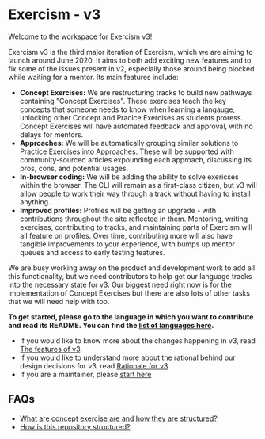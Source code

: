 # Exercism - v3

Welcome to the workspace for Exercism v3!

Exercism v3 is the third major iteration of Exercism, which we are aiming to launch around June 2020. It aims to both add exciting new features and to fix some of the issues present in v2, especially those around being blocked while waiting for a mentor. Its main features include:
- **Concept Exercises:** We are restructuring tracks to build new pathways containing "Concept Exercises". These exercises teach the key concepts that someone needs to know when learning a langauge, unlocking other Concept and Pracice Exercises as students proress. Concept Exercises will have automated feedback and approval, with no delays for mentors.
- **Approaches:** We will be automatically grouping similar solutions to Practice Exercises into Approaches. These will be supported with community-sourced articles expounding each approach, discussing its pros, cons, and potential usages.
- **In-browser coding:** We will be adding the ability to solve exericses within the browser. The CLI will remain as a first-class citizen, but v3 will allow people to work their way through a track without having to install anything.
- **Improved profiles:** Profiles will be getting an upgrade - with contributions throughout the site reflected in them. Mentoring, writing exercises, contributing to tracks, and maintaining parts of Exercism will all feature on profiles. Over time, contributing more will also have tangible improvements to your experience, with bumps up mentor queues and access to early testing features.

We are busy working away on the product and development work to add all this functionality, but we need contributors to help get our language tracks into the necessary state for v3. Our biggest need right now is for the implementation of Concept Exercises but there are also lots of other tasks that we will need help with too.

**To get started, please go to the language in which you want to contribute and read its README. You can find the [list of languages here](languages/README.md).**

- If you would like to know more about the changes happening in v3, read [The features of v3](features-of-v3.md).
- If you would like to understand more about the rational behind our design decisions for v3, read [Rationale for v3](rationale-for-v3.md)
- If you are a maintainer, please [start here](./docs/maintainers-how-to-get-started.md)

## FAQs

- [What are concept exercise are and how they are structured?](./docs/concept-exercises.md)
- [How is this repository structured?](./docs/repository-structure.md)

